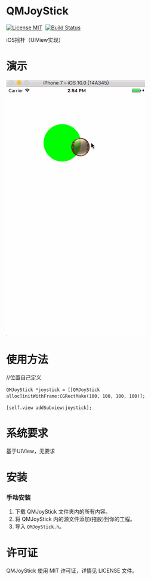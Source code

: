# QMJoyStick

[![License MIT](https://img.shields.io/badge/license-MIT-blue.svg)](https://github.com/mxdhqm/QMJoyStick/blob/master/LICENSE)&nbsp;
[![Build Status](https://travis-ci.org/mxdhqm/QMJoyStick.svg?branch=master)](https://travis-ci.org/mxdhqm/QMJoyStick)&nbsp;

iOS摇杆（UIView实现）

演示
==============
![yanshi](./yanshi.gif)


使用方法
==============
//位置自己定义

`QMJoyStick *joystick = [[QMJoyStick alloc]initWithFrame:CGRectMake(100, 100, 100, 100)];`

`[self.view addSubview:joystick];`
    
系统要求
==============
基于UIView，无要求

安装
==============

### 手动安装

1. 下载 QMJoyStick 文件夹内的所有内容。
2. 将 QMJoyStick 内的源文件添加(拖放)到你的工程。
3. 导入 `QMJoyStick.h`。


许可证
==============
QMJoyStick 使用 MIT 许可证，详情见 LICENSE 文件。